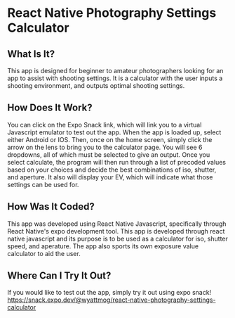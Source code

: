 # React Native Photography Settings Calculator
## What Is It?
This app is designed for beginner to amateur photographers looking for an app to assist with shooting settings. It is a calculator with the user inputs a shooting environment, and outputs optimal shooting settings. 
## How Does It Work?
You can click on the Expo Snack link, which will link you to a virtual Javascript emulator to test out the app. When the app is loaded up, select either Android or IOS. Then, once on the home screen, simply click the arrow on the lens to bring you to the calculator page. You will see 6 dropdowns, all of which must be selected to give an output. Once you select calculate, the program will then run through a list of precoded values based on your choices and decide the best combinations of iso, shutter, and aperture. It also will display your EV, which will indicate what those settings can be used for.
## How Was It Coded?
This app was developed using React Native Javascript, specifically through React Native's expo development tool.
 This app is developed through react native javascript and its purpose is to be used as a calculator for iso, shutter speed, and aperature. The app also sports its own exposure value calculator to aid the user.   
## Where Can I Try It Out?
If you would like to test out the app, simply try it out using expo snack! https://snack.expo.dev/@wyattmog/react-native-photography-settings-calculator
